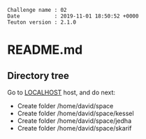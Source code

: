 ```
Challenge name : 02
Date           : 2019-11-01 18:50:52 +0000
Teuton version : 2.1.0
```
# README.md

## Directory tree


Go to [LOCALHOST](#required-hosts) host, and do next:
* Create folder /home/david/space
* Create folder /home/david/space/kessel
* Create folder /home/david/space/jedha
* Create folder /home/david/space/skarif
